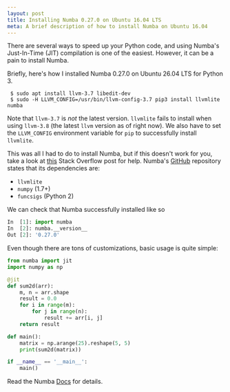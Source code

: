 ```yaml
---
layout: post
title: Installing Numba 0.27.0 on Ubuntu 16.04 LTS
meta: A brief description of how to install Numba on Ubuntu 16.04
---
```


There are several ways to speed up your Python code, and using Numba's Just-In-Time (JIT) compilation is one of the easiest. However, it can be a pain to install Numba.

Briefly, here's how I installed Numba 0.27.0 on Ubuntu 26.04 LTS for Python 3.

```shell
 $ sudo apt install llvm-3.7 libedit-dev
 $ sudo -H LLVM_CONFIG=/usr/bin/llvm-config-3.7 pip3 install llvmlite numba
```

Note that `llvm-3.7` is *not* the latest version. `llvmlite` fails to install when using `llvm-3.8` (the latest `llvm` version as of right now). We also have to set the `LLVM_CONFIG` environment variable for `pip` to successfully install `llvmlite`.

This was all I had to do to install Numba, but if this doesn't work for you, take a look at [this](http://stackoverflow.com/a/28922702) Stack Overflow post for help. Numba's [GitHub](https://github.com/numba/numba) repository states that its dependencies are:

* `llvmlite`
* `numpy` (1.7+)
* `funcsigs` (Python 2)

We can check that Numba successfully installed like so

```python
In  [1]: import numba
In  [2]: numba.__version__
Out [2]: '0.27.0'
```

Even though there are tons of customizations, basic usage is quite simple:

```python
from numba import jit
import numpy as np

@jit
def sum2d(arr):
    m, n = arr.shape
    result = 0.0
    for i in range(m):
        for j in range(n):
            result += arr[i, j]
    return result

def main():
    matrix = np.arange(25).reshape(5, 5)
    print(sum2d(matrix))

if __name__ == '__main__':
    main()
```

Read the Numba [Docs](http://numba.pydata.org/numba-doc/latest/index.html) for details.
